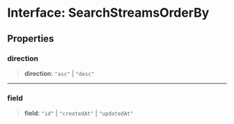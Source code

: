 # Interface: SearchStreamsOrderBy

## Properties

### direction

> **direction**: `"asc"` \| `"desc"`

***

### field

> **field**: `"id"` \| `"createdAt"` \| `"updatedAt"`

